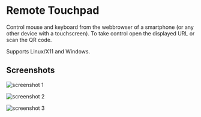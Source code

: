 # Remote Touchpad

Control mouse and keyboard from the webbrowser of a smartphone (or any other device with a touchscreen).
To take control open the displayed URL or scan the QR code.

Supports Linux/X11 and Windows.

## Screenshots

![screenshot 1](https://raw.githubusercontent.com/Unrud/remote-touchpad/master/screenshots/1.png)

![screenshot 2](https://raw.githubusercontent.com/Unrud/remote-touchpad/master/screenshots/2.png)

![screenshot 3](https://raw.githubusercontent.com/Unrud/remote-touchpad/master/screenshots/3.png)
